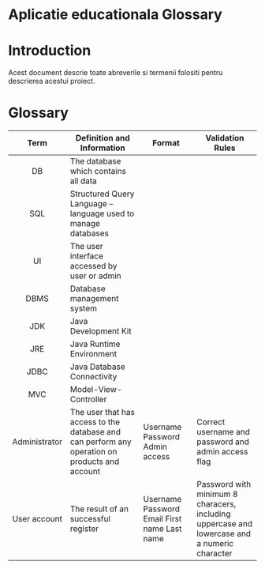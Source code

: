 # Aplicatie educationala Glossary

# Introduction
Acest document descrie toate abreverile si termenii folositi pentru descrierea acestui proiect.

#	Glossary

| Term   | Definition and Information | Format | Validation Rules |
|:-:	|---	|---	|---	|
|  DB 	| The database which contains all data  	|   	|   	|
|  SQL	|   Structured Query Language – language used to manage databases	|   	|   	|
|  UI 	|   The user interface accessed by user or admin	|   	|   	|
|  DBMS	|   Database management system	|   	|   	|
|  JDK 	|   Java Development Kit	|   	|   	|
|  JRE 	|   Java Runtime Environment	|   	|   	|
|  JDBC 	|   Java Database Connectivity	|   	|   	|
|  MVC 	|   Model-View-Controller	|   	|   	|
|  Administrator | The user that has access to the database and can perform any operation on products and account | Username Password Admin access | Correct username and password and admin access flag |
|  User account	| The result of an successful register  	| Username Password Email First name Last name  	| Password with minimum 8 characers, including uppercase and lowercase and a numeric character |

